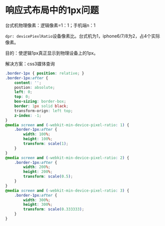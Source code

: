 # 响应式布局中的1px问题

台式机物理像素：逻辑像素=1：1；手机端n：1

`dpr: devicePiexlRatio`设备像素比。台式机为1，iphone6/7/8为2，占4个实际像素。

目的：使逻辑1px真正显示到物理设备上的1px。

解决方案：css3媒体查询

```css
.border-1px { position: relative; }
.border-1px:after {
    content: '';
    postion: absolute;
    left: 0;
    top: 0;
    box-sizing: border-box;
    border: 1px solid black;
    transform-orign: left top;
    z-index: -1;
}
@media screen and (-webkit-min-device-pixel-ratio: 1) {
    .border-1px:after {
        width: 100%;
        height: 100%;
        transform: scale(1);
    }
}
@media screen and (-webkit-min-device-pixel-ratio: 2) {
    .border-1px:after {
        width: 200%;
        height: 200%;
        transform: scale(0.5);
    }
}
@media screen and (-webkit-min-device-pixel-ratio: 3) {
    .border-1px:after {
        width: 300%;
        height: 300%;
        transform: scale(0.333333);
    }
}
```

